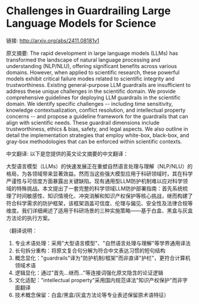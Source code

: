 # Challenges in Guardrailing Large Language Models for Science

链接: http://arxiv.org/abs/2411.08181v1

原文摘要:
The rapid development in large language models (LLMs) has transformed the
landscape of natural language processing and understanding (NLP/NLU), offering
significant benefits across various domains. However, when applied to
scientific research, these powerful models exhibit critical failure modes
related to scientific integrity and trustworthiness. Existing general-purpose
LLM guardrails are insufficient to address these unique challenges in the
scientific domain. We provide comprehensive guidelines for deploying LLM
guardrails in the scientific domain. We identify specific challenges --
including time sensitivity, knowledge contextualization, conflict resolution,
and intellectual property concerns -- and propose a guideline framework for the
guardrails that can align with scientific needs. These guardrail dimensions
include trustworthiness, ethics & bias, safety, and legal aspects. We also
outline in detail the implementation strategies that employ white-box,
black-box, and gray-box methodologies that can be enforced within scientific
contexts.

中文翻译:
以下是您提供的英文论文摘要的中文翻译：

大型语言模型（LLMs）的快速发展正在重塑自然语言处理与理解（NLP/NLU）的格局，为各领域带来显著效益。然而当这些强大模型应用于科研领域时，其在科学严谨性与可信度方面暴露出关键缺陷。现有通用型LLM防护机制难以应对科学领域的特殊挑战。本文提出了一套完整的科学领域LLM防护部署指南：首先系统梳理了时间敏感性、知识情境化、冲突消解和知识产权保护等核心挑战，继而构建了符合科学需求的防护框架，该框架涵盖可信度、伦理与偏见、安全性及法律合规等维度。我们详细阐述了适用于科研场景的三种实施策略——基于白盒、黑盒与灰盒方法论的执行方案。

（翻译说明：
1. 专业术语处理：采用"大型语言模型"、"自然语言处理与理解"等学界通用译法
2. 长句拆分重构：将原文复合句分解为符合中文表达习惯的短句结构
3. 概念显化："guardrails"译为"防护机制/框架"而非直译"护栏"，更符合计算机领域术语
4. 逻辑显化：通过"首先...继而..."等连接词强化原文隐含的论证逻辑
5. 文化适配："intellectual property"采用国内规范译法"知识产权保护"而非字面翻译
6. 技术概念保留：白盒/黑盒/灰盒方法论等专业表述保留原术语特征）
